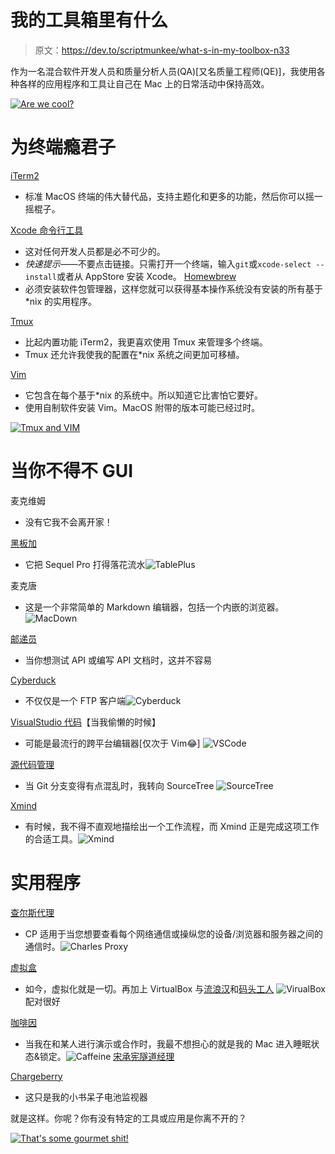 # 我的工具箱里有什么

> 原文：<https://dev.to/scriptmunkee/what-s-in-my-toolbox-n33>

作为一名混合软件开发人员和质量分析人员(QA)[又名质量工程师(QE)]，我使用各种各样的应用程序和工具让自己在 Mac 上的日常活动中保持高效。

[![Are we cool?](img/47b6e919e02e74a2d1a8934bd9f1cd07.png)](https://i.giphy.com/media/l46CtrZxECRP4j4mk/giphy.gif)

# 为终端瘾君子

[iTerm2](https://www.iterm2.com)

*   标准 MacOS 终端的伟大替代品，支持主题化和更多的功能，然后你可以摇一摇棍子。

[Xcode 命令行工具](https://developer.apple.com/download/more/?=command%20line%20tools)

*   这对任何开发人员都是必不可少的。
*   *快速提示*——不要点击链接。只需打开一个终端，输入`git`或`xcode-select --install`或者从 AppStore 安装 Xcode。 [Homewbrew](https://brew.sh)
*   必须安装软件包管理器，这样您就可以获得基本操作系统没有安装的所有基于*nix 的实用程序。

[Tmux](https://github.com/tmux/tmux/wiki)

*   比起内置功能 iTerm2，我更喜欢使用 Tmux 来管理多个终端。
*   Tmux 还允许我使我的配置在*nix 系统之间更加可移植。

[Vim](https://www.vim.og)

*   它包含在每个基于*nix 的系统中。所以知道它比害怕它要好。
*   使用自制软件安装 Vim。MacOS 附带的版本可能已经过时。

[![Tmux and VIM](img/aecaee7bb9354e8b758c25c01ee7301c.png)](https://res.cloudinary.com/practicaldev/image/fetch/s--nenV8rCD--/c_limit%2Cf_auto%2Cfl_progressive%2Cq_auto%2Cw_880/https://github.com/scriptmunkeeofficial/dot_files/raw/master/resources/tmux_powered.png)

# 当你不得不 GUI

麦克维姆

*   没有它我不会离开家！

[黑板加](https://tableplus.com)

*   它把 Sequel Pro 打得落花流水![TablePlus](img/71c7d6900bd04c70634b2471635b3091.png)

麦克唐

*   这是一个非常简单的 Markdown 编辑器，包括一个内嵌的浏览器。![MacDown](img/3ea966560d74a058df296cc366c62be9.png)

[邮递员](https://www.getpostman.com/)

*   当你想测试 API 或编写 API 文档时，这并不容易

[Cyberduck](https://cyberduck.io)

*   不仅仅是一个 FTP 客户端![Cyberduck](img/b9bb360d130417b7016703f22f741cd8.png)

[VisualStudio 代码](https://code.visualstudio.com/)【当我偷懒的时候】

*   可能是最流行的跨平台编辑器[仅次于 Vim😂] ![VSCode](img/f055d6e49297d2b7935c4a80e6436455.png)

[源代码管理](https://www.sourcetreeapp.com/)

*   当 Git 分支变得有点混乱时，我转向 SourceTree ![SourceTree](img/95a5044b48a2e0fb93421c64577b0cf7.png)

[Xmind](https://www.xmind.net/)

*   有时候，我不得不直观地描绘出一个工作流程，而 Xmind 正是完成这项工作的合适工具。![Xmind](img/15d78393d7388a3de4253a80db51403d.png)

# 实用程序

[查尔斯代理](https://www.charlesproxy.com)

*   CP 适用于当您想要查看每个网络通信或操纵您的设备/浏览器和服务器之间的通信时。![Charles Proxy](img/ab81a6e3eea51fa9deb5a75c081b8a40.png)

[虚拟盒](https://www.virtualbox.org/)

*   如今，虚拟化就是一切。再加上 VirtualBox 与[流浪汉](https://www.vagrantup.com/)和[码头工人](https://www.docker.com/) ![VirualBox](img/448d4ec5bb846e50e66df92cfd69f7ad.png)配对很好

[咖啡因](http://lightheadsw.com/caffeine/)

*   当我在和某人进行演示或合作时，我最不想担心的就是我的 Mac 进入睡眠状态&锁定。![Caffeine](img/4282007feb75dd10b317808663af483e.png) [宋承宪隧道经理](https://www.tynsoe.org/v2/stm/)

[Chargeberry](https://chargeberry.com/)

*   这只是我的小书呆子电池监视器

就是这样。你呢？你有没有特定的工具或应用是你离不开的？

[![That's some gourmet shit!](img/423a9336ed2fa00b8d41efef0c1e89d9.png)](https://i.giphy.com/media/RywZsoVyGpHmE/giphy.gif)